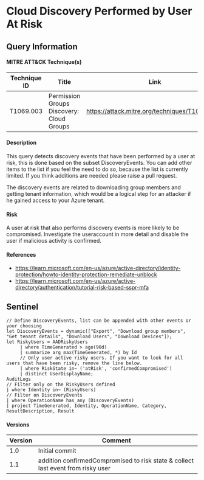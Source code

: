 # Cloud Discovery Performed by User At Risk

## Query Information

#### MITRE ATT&CK Technique(s)

| Technique ID | Title    | Link    |
| ---  | --- | --- |
| T1069.003 | Permission Groups Discovery: Cloud Groups | https://attack.mitre.org/techniques/T1069/003/ |

#### Description
This query detects discovery events that have been performed by a user at risk, this is done based on the subset DiscoveryEvents. You can add other items to the list if you feel the need to do so, because the list is currently limited. If you think additions are needed please raise a pull request. 

The discovery events are related to downloading group members and getting tenant information, which would be a logical step for an attacker if he gained access to your Azure tenant. 

#### Risk
A user at risk that also performs discovery events is more likely to be compromised. Investigate the useraccount in more detail and disable the user if malicious activity is confirmed. 

#### References
- https://learn.microsoft.com/en-us/azure/active-directory/identity-protection/howto-identity-protection-remediate-unblock
- https://learn.microsoft.com/en-us/azure/active-directory/authentication/tutorial-risk-based-sspr-mfa

## Sentinel
```
// Define DiscoveryEvents, list can be appended with other events or your choosing
let DiscoveryEvents = dynamic(["Export", "Download group members", "Get tenant details", "Download Users", "Download Devices"]);
let RiskyUsers = AADRiskyUsers
     | where TimeGenerated > ago(90d)
     | summarize arg_max(TimeGenerated, *) by Id
     // Only user active risky users. If you want to look for all users that have been risky, remove the line below.
     | where RiskState in~ ('atRisk', 'confirmedCompromised')
     | distinct UserDisplayName;
AuditLogs
// Filter only on the RiskyUsers defined
| where Identity in~ (RiskyUsers)
// Filter on DiscoveryEvents
| where OperationName has_any (DiscoveryEvents)
| project TimeGenerated, Identity, OperationName, Category, 
ResultDescription, Result
```
#### Versions
| Version | Comment |
| ---  | --- |
| 1.0 | Initial commit |
| 1.1 | addition confirmedCompromised to risk state & collect last event from risky user |
